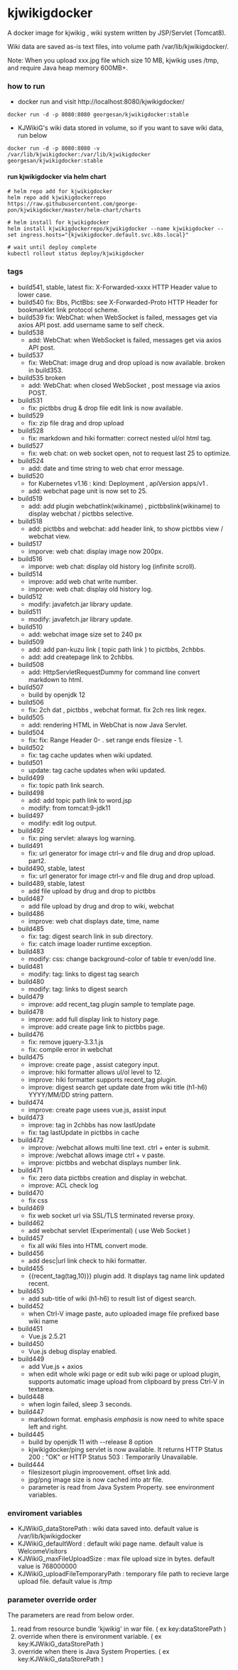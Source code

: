 # kjwikigdocker

A docker image for kjwikig , wiki system written by JSP/Servlet (Tomcat8).

Wiki data are saved as-is text files, into volume path /var/lib/kjwikigdocker/.

Note: When you upload xxx.jpg file which size 10 MB, kjwikig uses /tmp,
and require Java heap memory 600MB+.


### how to run

* docker run and visit http://localhost:8080/kjwikigdocker/
```
docker run -d -p 8080:8080 georgesan/kjwikigdocker:stable
```

* KJWikiG's wiki data stored in volume, so if you want to save wiki data, run below
```
docker run -d -p 8080:8080 -v /var/lib/kjwikigdocker:/var/lib/kjwikigdocker georgesan/kjwikigdocker:stable
```

#### run kjwikigdocker via helm chart

```
# helm repo add for kjwikigdocker
helm repo add kjwikigdockerrepo  https://raw.githubusercontent.com/george-pon/kjwikigdocker/master/helm-chart/charts

# helm install for kjwikigdocker
helm install kjwikigdockerrepo/kjwikigdocker --name kjwikigdocker --set ingress.hosts="{kjwikigdocker.default.svc.k8s.local}"

# wait until deploy complete
kubectl rollout status deploy/kjwikigdocker
```


### tags

* build541, stable, latest
    fix: X-Forwarded-xxxx HTTP Header value to lower case.
* build540
    fix: Bbs, PictBbs: see X-Forwarded-Proto HTTP Header for bookmarklet link protocol scheme.
* build539
    fix: WebChat: when WebSocket is failed, messages get via axios API post. add username same to self check.
* build538
    * add: WebChat: when WebSocket is failed, messages get via axios API post.
* build537
    * fix: WebChat: image drug and drop upload is now available. broken in build353.
* build535 broken
    * add: WebChat: when closed WebSocket , post message via axios POST.
* build531
    * fix: pictbbs drug & drop file edit link is now available.
* build529
    * fix: zip file drag and drop upload
* build528
    * fix: markdown and hiki formatter: correct nested ul/ol html tag.
* build527
    * fix: web chat: on web socket open, not to request last 25 to optimize.
* build524
    * add: date and time string to web chat error message.
* build520
    * for Kubernetes v1.16 : kind: Deployment , apiVersion apps/v1 .
    * add: webchat page unit is now set to 25.
* build519
    * add: add plugin webchatlink(wikiname) , pictbbslink(wikiname) to display webchat / pictbbs selective.
* build518
    * add: pictbbs and webchat: add header link, to show pictbbs view / webchat view.
* build517
    * imporve: web chat: display image now 200px.
* build516
    * imporve: web chat: display old history log (infinite scroll).
* build514
    * improve: add web chat write number.
    * imporve: web chat: display old history log.
* build512
    * modify: javafetch.jar library update.
* build511
    * modify: javafetch.jar library update.
* build510
    * add: webchat image size set to 240 px
* build509
    * add: add pan-kuzu link ( topic path link ) to pictbbs, 2chbbs.
    * add: add createpage link to 2chbbs.
* build508
    * add: HttpServletRequestDummy for command line convert markdown to html.
* build507
    * build by openjdk 12
* build506
    * fix: 2ch dat , pictbbs , webchat format. fix 2ch res link regex.
* build505
    * add: rendering HTML in WebChat is now Java Servlet.
* build504
    * fix: fix: Range Header 0- . set range ends filesize - 1.
* build502
    * fix: tag cache updates when wiki updated.
* build501
    * update: tag cache updates when wiki updated.
* build499
    * fix: topic path link search.
* build498
    * add: add topic path link to word.jsp
    * modify: from tomcat:9-jdk11
* build497
    * modify: edit log output.
* build492
    * fix: ping servlet: always log warning.
* build491
    * fix: url generator for image ctrl-v and file drug and drop upload. part2.
* build490, stable, latest
    * fix: url generator for image ctrl-v and file drug and drop upload.
* build489, stable, latest
    * add file upload by drug and drop to pictbbs
* build487
    * add file upload by drug and drop to wiki, webchat
* build486
    * improve: web chat displays date, time, name
* build485
    * fix: tag: digest search link in sub directory.
    * fix: catch image loader runtime exception.
* build483
    * modify: css: change background-color of table tr even/odd line.
* build481
    * modify: tag: links to digest tag search
* build480
    * modify: tag: links to digest search
* build479
    * improve: add recent_tag plugin sample to template page.
* build478
    * improve: add full display link to history page.
    * improve: add create page link to pictbbs page.
* build476
    * fix: remove jquery-3.3.1.js
    * fix: compile error in webchat
* build475
    * improve: create page , assist category input.
    * improve: hiki formatter allows ul/ol level to 12.
    * improve: hiki formatter supports recent_tag plugin.
    * improve: digest search get update date from wiki title (h1-h6) YYYY/MM/DD string pattern.
* build474
    * improve: create page usees vue.js, assist input
* build473
    * improve: tag in 2chbbs has now lastUpdate
    * fix: tag lastUpdate in pictbbs in cache
* build472
    * improve: /webchat allows multi line text. ctrl + enter is submit.
    * improve: /webchat allows image ctrl + v paste.
    * improve: pictbbs and webchat displays number link.
* build471
    * fix: zero data pictbbs creation and display in webchat.
    * improve: ACL check log
* build470
    * fix css
* build469
    * fix web socket url via SSL/TLS terminated reverse proxy.
* build462
    * add webchat servlet (Experimental) ( use Web Socket )
* build457
    * fix all wiki files into HTML convert mode.
* build456
    * add desc|url link check to hiki formatter.
* build455
    * {{recent_tag(tag,10)}} plugin add. It displays tag name link updated recent.
* build453
    * add sub-title of wiki (h1-h6) to result list of digest search.
* build452
    * when Ctrl-V image paste, auto uploaded image file prefixed base wiki name
* build451
    * Vue.js 2.5.21
* build450
    * Vue.js debug display enabled.
* build449
    * add Vue.js + axios
    * when edit whole wiki page or edit sub wiki page or upload plugin, supports automatic image upload from clipboard by press Ctrl-V in textarea.
* build448
    * when login failed, sleep 3 seconds.
* build447
    * markdown format. emphasis _emphasis_ is now need to white space left and right.
* build445
    * build by openjdk 11 with --release 8 option
    * kjwikigdocker/ping servlet is now available.  It returns HTTP Status 200 : "OK"  or HTTP Status 503 : Temporarily Unavailable.
* build444
    * filesizesort plugin improovement. offset link add.
    * jpg/png image size is now cached into atr file.
    * parameter is read from Java System Property. see environment variables.

### enviroment variables

* KJWikiG_dataStorePath : wiki data saved into. default value is /var/lib/kjwikigdocker
* KJWikiG_defaultWord : default wiki page name. default value is WelcomeVisitors
* KJWikiG_maxFileUploadSize : max file upload size in bytes. default value is 768000000
* KJWikiG_uploadFileTemporaryPath : temporary file path to recieve large upload file. default value is /tmp

### parameter override order

The parameters are read from below order.
1. read from resource bundle 'kjwikig' in war file.  ( ex key:dataStorePath )
2. override when there is environment variable. ( ex key:KJWikiG_dataStorePath )
3. override when there is Java System Properties. ( ex key:KJWikiG_dataStorePath )
